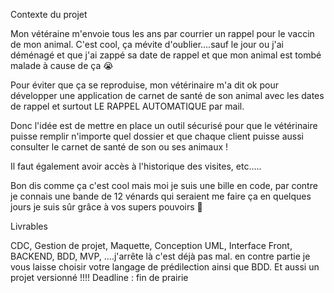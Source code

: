  Contexte du projet

Mon vétéraine m'envoie tous les ans par courrier un rappel pour le vaccin de mon animal. C'est cool, ça mévite d'oublier....sauf le jour ou j'ai déménagé et que j'ai zappé sa date de rappel et que mon animal est tombé malade à cause de ça 😭

Pour éviter que ça se reproduise, mon vétérinaire m'a dit ok pour développer une application de carnet de santé de son animal avec les dates de rappel et surtout LE RAPPEL AUTOMATIQUE par mail.

Donc l'idée est de mettre en place un outil sécurisé pour que le vétérinaire puisse remplir n'importe quel dossier et que chaque client puisse aussi consulter le carnet de santé de son ou ses animaux !

Il faut également avoir accès à l'historique des visites, etc.....

Bon dis comme ça c'est cool mais moi je suis une bille en code, par contre je connais une bande de 12 vénards qui seraient me faire ça en quelques jours je suis sûr grâce à vos supers pouvoirs 🦾


 Livrables

CDC, Gestion de projet, Maquette, Conception UML, Interface Front, BACKEND, BDD, MVP, ....j'arrête là c'est déjà pas mal. en contre partie je vous laisse choisir votre langage de prédilection ainsi que BDD.
Et aussi un projet versionné !!!!
Deadline : fin de prairie
